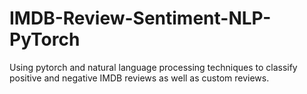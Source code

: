 # IMDB-Review-Sentiment-NLP-PyTorch
Using pytorch and natural language processing techniques to classify positive and negative IMDB reviews as well as custom reviews.
